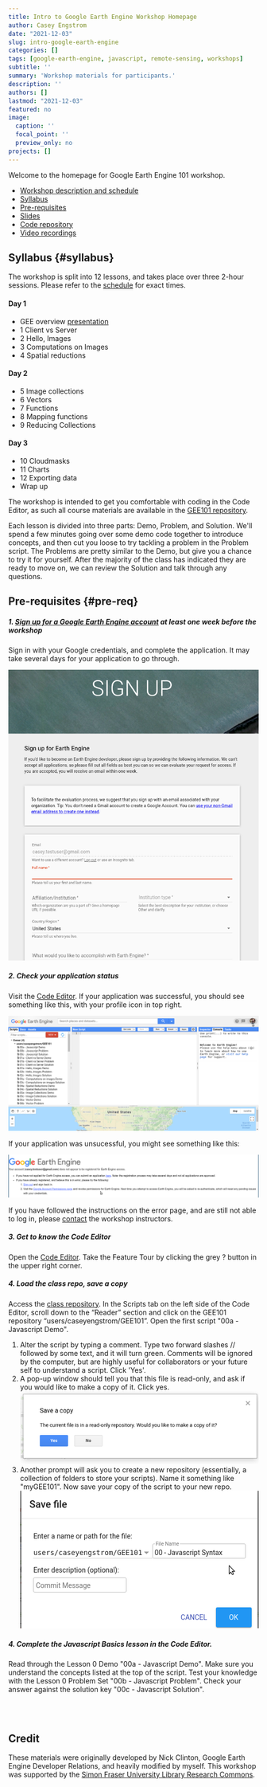 ```yaml
---
title: Intro to Google Earth Engine Workshop Homepage
author: Casey Engstrom
date: "2021-12-03"
slug: intro-google-earth-engine
categories: []
tags: [google-earth-engine, javascript, remote-sensing, workshops]
subtitle: ''
summary: 'Workshop materials for participants.'
description: ''
authors: []
lastmod: "2021-12-03"
featured: no
image:
  caption: ''
  focal_point: ''
  preview_only: no
projects: []
---
```


Welcome to the homepage for Google Earth Engine 101 workshop. 

- [Workshop description and schedule](https://www.lib.sfu.ca/find/other-materials/data-gis/gis/gee-workshop)
- [Syllabus](#syllabus)
- [Pre-requisites](#pre-req)
- [Slides](https://docs.google.com/presentation/d/156572dqZvHS-58NtxL7zy0mAW6FZNdfOhZmV2z8rkoQ/edit?usp=sharing&resourcekey=0-N1RJmtJfHqFXoA0Q56YjWg)
- [Code repository](https://code.earthengine.google.com/?accept_repo=users/caseyengstrom/GEE101)
- [Video recordings](https://1sfu-my.sharepoint.com/:f:/g/personal/rcommons_sfu_ca/EjaCsnLs6fhDqqnX7aq2l68BYoevhQx9pa2s9vBOUUSI_Q?e=XR3M4B)


## Syllabus {#syllabus}

The workshop is split into 12 lessons, and takes place over three 2-hour sessions. Please refer to the [schedule](https://www.lib.sfu.ca/find/other-materials/data-gis/gis/gee-workshop) for exact times. 

#### Day 1
- GEE overview [presentation](https://docs.google.com/presentation/d/156572dqZvHS-58NtxL7zy0mAW6FZNdfOhZmV2z8rkoQ/edit?usp=sharing&resourcekey=0-N1RJmtJfHqFXoA0Q56YjWg)
- 1 Client vs Server
- 2 Hello, Images
- 3 Computations on Images
- 4 Spatial reductions

#### Day 2
- 5 Image collections
- 6 Vectors
- 7 Functions
- 8 Mapping functions
- 9 Reducing Collections

#### Day 3
- 10 Cloudmasks
- 11 Charts
- 12 Exporting data
- Wrap up

The workshop is intended to get you comfortable with coding in the Code Editor, as such all course materials are available in the [GEE101 repository](https://code.earthengine.google.com/?accept_repo=users/caseyengstrom/GEE101). 

Each lesson is divided into three parts: Demo, Problem, and Solution. We'll spend a few minutes going over some demo code together to introduce concepts, and then cut you loose to try tackling a problem in the Problem script. The Problems are pretty similar to the Demo, but give you a chance to try it for yourself. After the majority of the class has indicated they are ready to move on, we can review the Solution and talk through any questions.



## Pre-requisites {#pre-req}

##### 1. [Sign up for a Google Earth Engine account](https://signup.earthengine.google.com/#!/) at least one week before the workshop

Sign in with your Google credentials, and complete the application. It may take several days for your application to go through. 

![gee-signup](gee-signup.png)

##### 2. Check your application status

Visit the [Code Editor](https://code.earthengine.google.com/?accept_repo=users/caseyengstrom/GEE101). If your application was successful, you should see something like this, with your profile icon in top right.

![code-editor](code-editor.png)

If your application was unsucessful, you might see something like this:

![application-denied](application-denied.png)

If you have followed the instructions on the error page, and are still not able to log in, please [contact](mailto:s_zhang@sfu.ca) the workshop instructors.


##### 3. Get to know the Code Editor

Open the [Code Editor](https://code.earthengine.google.com/?accept_repo=users/caseyengstrom/GEE101). Take the Feature Tour by clicking the grey ? button in the upper right corner.


##### 4. Load the class repo, save a copy

Access the [class repository](https://code.earthengine.google.com/?accept_repo=users/caseyengstrom/GEE101).
In the Scripts tab on the left side of the Code Editor, scroll down to the “Reader” section and click on the GEE101 repository “users/caseyengstrom/GEE101”. Open the first script "00a - Javascript Demo".

1. Alter the script by typing a comment. Type two forward slashes // followed by some text, and it will turn green. Comments will be ignored by the computer, but are highly useful for collaborators or your future self to understand a script. Click 'Yes'. 
2. A pop-up window should tell you that this file is read-only, and ask if you would like to make a copy of it. Click yes. 
![save1](save1.png)
3. Another prompt will ask you to create a new repository (essentially, a collection of folders to store your scripts). Name it something like "myGEE101". Now save your copy of the script to your new repo. 
![save2](save2.png)




##### 4. Complete the Javascript Basics lesson in the Code Editor.

Read through the Lesson 0 Demo "00a - Javascript Demo". Make sure you understand the concepts listed at the top of the script. Test your knowledge with the Lesson 0 Problem Set "00b - Javascript Problem". Check your answer against the solution key "00c - Javascript Solution".

<br>
<br>

## Credit

These materials were originally developed by Nick Clinton, Google Earth Engine Developer Relations, and heavily modified by myself. This workshop was supported by the [Simon Fraser University Library Research Commons](https://www.lib.sfu.ca/about/branches-depts/rc).

